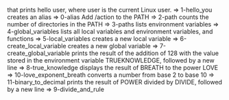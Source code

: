 that prints hello user, where user is the current Linux user. => 1-hello_you
creates an alias => 0-alias
Add /action to the PATH => 2-path
counts the number of directories in the PATH => 3-paths
lists environment variables => 4-global_variables
lists all local variables and environment variables, and functions => 5-local_variables
creates a new local variable => 6-create_local_variable
creates a new global variable => 7-create_global_variable
prints the result of the addition of 128 with the value stored in the environment variable TRUEKNOWLEDGE, followed by a new line => 8-true_knowledge
displays the result of BREATH to the power LOVE => 10-love_exponent_breath
converts a number from base 2 to base 10 => 11-binary_to_decimal
prints the result of POWER divided by DIVIDE, followed by a new line => 9-divide_and_rule
